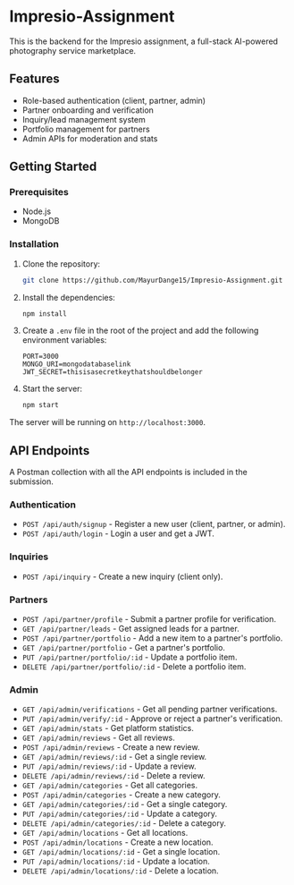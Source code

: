 # Impresio-Assignment

This is the backend for the Impresio assignment, a full-stack AI-powered photography service marketplace.

## Features

- Role-based authentication (client, partner, admin)
- Partner onboarding and verification
- Inquiry/lead management system
- Portfolio management for partners
- Admin APIs for moderation and stats

## Getting Started

### Prerequisites

- Node.js
- MongoDB

### Installation

1. Clone the repository:
   ```bash
   git clone https://github.com/MayurDange15/Impresio-Assignment.git
   ```
2. Install the dependencies:
   ```bash
   npm install
   ```
3. Create a `.env` file in the root of the project and add the following environment variables:
   ```
   PORT=3000
   MONGO_URI=mongodatabaselink
   JWT_SECRET=thisisasecretkeythatshouldbelonger
   ```
4. Start the server:
   ```bash
   npm start
   ```

The server will be running on `http://localhost:3000`.

## API Endpoints

A Postman collection with all the API endpoints is included in the submission.

### Authentication

- `POST /api/auth/signup` - Register a new user (client, partner, or admin).
- `POST /api/auth/login` - Login a user and get a JWT.

### Inquiries

- `POST /api/inquiry` - Create a new inquiry (client only).

### Partners

- `POST /api/partner/profile` - Submit a partner profile for verification.
- `GET /api/partner/leads` - Get assigned leads for a partner.
- `POST /api/partner/portfolio` - Add a new item to a partner's portfolio.
- `GET /api/partner/portfolio` - Get a partner's portfolio.
- `PUT /api/partner/portfolio/:id` - Update a portfolio item.
- `DELETE /api/partner/portfolio/:id` - Delete a portfolio item.

### Admin

- `GET /api/admin/verifications` - Get all pending partner verifications.
- `PUT /api/admin/verify/:id` - Approve or reject a partner's verification.
- `GET /api/admin/stats` - Get platform statistics.
- `GET /api/admin/reviews` - Get all reviews.
- `POST /api/admin/reviews` - Create a new review.
- `GET /api/admin/reviews/:id` - Get a single review.
- `PUT /api/admin/reviews/:id` - Update a review.
- `DELETE /api/admin/reviews/:id` - Delete a review.
- `GET /api/admin/categories` - Get all categories.
- `POST /api/admin/categories` - Create a new category.
- `GET /api/admin/categories/:id` - Get a single category.
- `PUT /api/admin/categories/:id` - Update a category.
- `DELETE /api/admin/categories/:id` - Delete a category.
- `GET /api/admin/locations` - Get all locations.
- `POST /api/admin/locations` - Create a new location.
- `GET /api/admin/locations/:id` - Get a single location.
- `PUT /api/admin/locations/:id` - Update a location.
- `DELETE /api/admin/locations/:id` - Delete a location.
